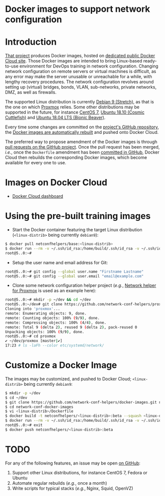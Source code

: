 Docker images to support network configuration
==============================================

# Introduction
[That project](https://github.com/network-conf-helpers/docker-images)
produces Docker images, hosted on [dedicated
public Docker Cloud site](https://cloud.docker.com/u/netconfhelpers/repository/docker/netconfhelpers/base).
Those Docker images are intended to bring Linux-based ready-to-use environment
for DevOps training in network configuration. Changing network configuration
on remote servers or virtual machines is difficult, as any error may
make the server unusable or unreachable for a while, with lengthy recovery
procedures.
The network configuration revolves around setting up (virtual) bridges,
bonds, VLAN, sub-networks, private networks, DMZ, as well as firewalls.

The supported Linux distribution is currently
[Debian 9 (Stretch)](https://www.debian.org/releases/stretch/),
as that is the one on which [Proxmox](https://pve.proxmox.com) relies.
Some other distributions may be supported in the future, for instance
[CentOS 7](https://wiki.centos.org/Manuals/ReleaseNotes/CentOS7),
[Ubuntu 18.10 (Cosmic Cuttlefish)](http://releases.ubuntu.com/18.10/)
and [Ubuntu 18.04 LTS (Bionic Beaver)](http://releases.ubuntu.com/18.04/).

Every time some changes are committed on the [project's GitHub
repository](https://github.com/network-conf-helpers/docker-images),
the [Docker images are automatically
rebuilt](https://cloud.docker.com/u/netconfhelpers/repository/docker/netconfhelpers/base/timeline)
and pushed onto Docker Cloud.

The preferred way to propose amendment of the Docker images is through
[pull requests on the GitHub
project](https://github.com/network-conf-helpers/docker-images/pulls).
Once the pull request has been merged, _i.e._, once the `Dockerfile` amendment
has been [committed in
GitHub](https://github.com/network-conf-helpers/docker-images/commits/master),
Docker Cloud then rebuilds the corresponding Docker images, which become
available for every one to use.

# Images on Docker Cloud
* [Docker Cloud dashboard](https://cloud.docker.com/u/netconfhelpers/repository/docker/netconfhelpers/base)

# Using the pre-built training images
* Start the Docker container featuring the target Linux distribution
  (`<linux-distrib>` being currently `debian9`):
```bash
$ docker pull netconfhelpers/base:<linux-distrib>
$ docker run --rm -v ~/.ssh/id_rsa:/home/build/.ssh/id_rsa -v ~/.ssh/id_rsa.pub:/home/build/.ssh/id_rsa.pub -it netconfhelpers/base:<linux-distrib>
root@5..0:~# 
```

* Setup the user name and email address for Git:
```bash
root@5..0:~# git config --global user.name "Firstname Lastname"
root@5..0:~# git config --global user.email "email@example.com"
```

* Clone some network configuration helper project (_e.g._,
  [Network helper for Proxmox](https://github.com/network-conf-helpers/proxmox)
  is used as an example here):
```bash
root@5..0:~# mkdir -p ~/dev && cd ~/dev
root@5..0:~/dev# git clone https://github.com/network-conf-helpers/proxmox
Cloning into 'proxmox'...
remote: Enumerating objects: 9, done.
remote: Counting objects: 100% (9/9), done.
remote: Compressing objects: 100% (4/4), done.
remote: Total 9 (delta 2), reused 9 (delta 2), pack-reused 0
Unpacking objects: 100% (9/9), done.
root@5..0:~# cd proxmox
✔ ~/dev/proxmox [master|✔] 
17:23 # ls -laFh --color etc/systemd/network/
```

# Customize a Docker Image
The images may be customized, and pushed to Docker Cloud;
`<linux-distrib>` being currently `debian9`:
```bash
$ mkdir -p ~/dev
$ cd ~/dev
$ git clone https://github.com/network-conf-helpers/docker-images.git network-conf-docker-images
$ cd network-conf-docker-images
$ vi <linux-distrib>/Dockerfile
$ docker build -t netconfhelpers/<linux-distrib>:beta --squash <linux-distrib>/
$ docker run --rm -v ~/.ssh/id_rsa:/home/build/.ssh/id_rsa -v ~/.ssh/id_rsa.pub:/home/build/.ssh/id_rsa.pub -it netconfhelpers/<linux-distrib>:beta
root@5..0:~# exit
$ docker push netconfhelpers/<linux-distrib>:beta
```

# TODO
For any of the following features, an issue may be open
[on GitHub](https://github.com/network-conf-helpers/docker-images/issues):
1. Support other Linux distributions, for instance CentOS 7, Fedora
   or Ubuntu
2. Automate regular rebuilds (_e.g._, once a month)
3. Write scripts for typical stacks (_e.g._, Nginx, Squid, OpenVZ)


